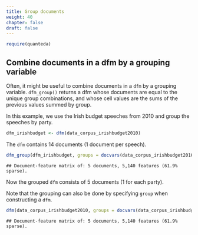 ```yaml
---
title: Group documents
weight: 40
chapter: false
draft: false
---
```



```r
require(quanteda)
```


## Combine documents in a dfm by a grouping variable

Often, it might be useful to combine documents in a `dfm` by a grouping variable. `dfm_group()` returns a dfm whose documents are equal to the unique group combinations, and whose cell values are the sums of the previous values summed by group. 

In this example, we use the Irish budget speeches from 2010 and group the speeches by party.


```r
dfm_irishbudget <- dfm(data_corpus_irishbudget2010)
```

The `dfm` contains 14 documents (1 document per speech).


```r
dfm_group(dfm_irishbudget, groups = docvars(data_corpus_irishbudget2010, "party") )
```

```
## Document-feature matrix of: 5 documents, 5,140 features (61.9% sparse).
```

Now the grouped `dfm` consists of 5 documents (1 for each party).

Note that the grouping can also be done by specifying `group` when constructing a `dfm`.


```r
dfm(data_corpus_irishbudget2010, groups = docvars(data_corpus_irishbudget2010, "party"))
```

```
## Document-feature matrix of: 5 documents, 5,140 features (61.9% sparse).
```

